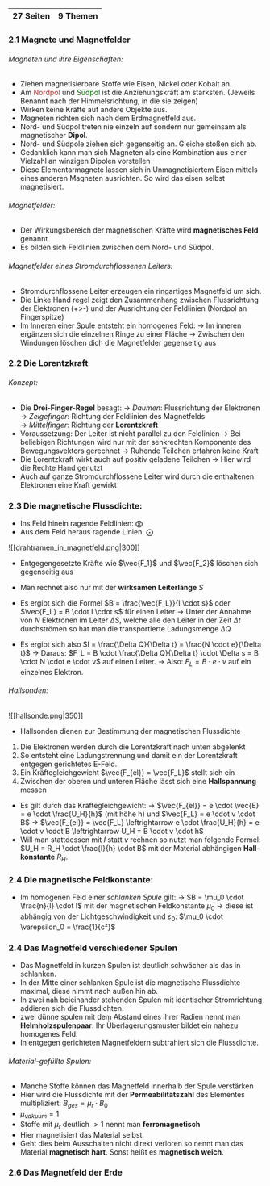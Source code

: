 | 27 Seiten | 9 Themen |
| --------- | -------- |
### 2.1 Magnete und Magnetfelder
###### Magneten und ihre Eigenschaften:
- Ziehen magnetisierbare Stoffe wie Eisen, Nickel oder Kobalt an.
- Am <font style="color:Brown">Nordpol</font> und <font style="color:DarkGreen">Südpol</font> ist die Anziehungskraft am stärksten. 
  (Jeweils Benannt nach der Himmelsrichtung, in die sie zeigen)
- Wirken keine Kräfte auf andere Objekte aus.
- Magneten richten sich nach dem Erdmagnetfeld aus.
- Nord- und Südpol treten nie einzeln auf sondern nur gemeinsam als magnetischer **Dipol**.
- Nord- und Südpole ziehen sich gegenseitig an. Gleiche stoßen sich ab.
- Gedanklich kann man sich Magneten als eine Kombination aus einer Vielzahl an winzigen Dipolen vorstellen
- Diese Elementarmagnete lassen sich in Unmagnetisiertem Eisen mittels eines anderen Magneten ausrichten. So wird das eisen selbst magnetisiert.

###### Magnetfelder:
- Der Wirkungsbereich der magnetischen Kräfte wird **magnetisches Feld** genannt
- Es bilden sich Feldlinien zwischen dem Nord- und Südpol.

###### Magnetfelder eines Stromdurchflossenen Leiters:
- Stromdurchflossene Leiter erzeugen ein ringartiges Magnetfeld um sich.
- Die Linke Hand regel zeigt den Zusammenhang zwischen Flussrichtung der Elektronen (+>-) und der Ausrichtung der Feldlinien (Nordpol an Fingerspitze)
- Im Inneren einer Spule entsteht ein homogenes Feld:
  -> Im inneren ergänzen sich die einzelnen Ringe zu einer Fläche
  -> Zwischen den Windungen löschen dich die Magnetfelder gegenseitig aus

### 2.2 Die Lorentzkraft
###### Konzept:
- Die **Drei-Finger-Regel** besagt:
  -> *Daumen*:         Flussrichtung der Elektronen 
  -> *Zeigefinger*:    Richtung der Feldlinien des Magnetfelds    
  -> *Mittelfinger*:   Richtung der **Lorentzkraft**
- Voraussetzung: Der Leiter ist nicht parallel zu den Feldlinien
  -> Bei beliebigen Richtungen wird nur mit der senkrechten Komponente des Bewegungsvektors gerechnet
  -> Ruhende Teilchen erfahren keine Kraft
- Die Lorentzkraft wirkt auch auf positiv geladene Teilchen
  -> Hier wird die Rechte Hand genutzt
- Auch auf ganze Stromdurchflossene Leiter wird durch die enthaltenen Elektronen eine Kraft gewirkt 

### 2.3 Die magnetische Flussdichte:
- Ins Feld hinein ragende Feldlinien: ⨂ 
- Aus dem Feld heraus ragende Linien: ⨀

![[drahtramen_in_magnetfeld.png|300]]
- Entgegengesetzte Kräfte wie $\vec{F_1}$ und $\vec{F_2}$ löschen sich gegenseitig aus
- Man rechnet also nur mit der **wirksamen Leiterlänge** $S$

- Es ergibt sich die Formel $B = \frac{\vec{F_L}}{I \cdot s}$ oder $\vec{F_L} = B \cdot I \cdot s$ für einen Leiter 
  -> Unter der Annahme von $N$ Elektronen im Leiter $\Delta S$, welche alle den Leiter in der Zeit $\Delta t$ durchströmen so hat man die transportierte Ladungsmenge $\Delta Q$
- Es ergibt sich also $I = \frac{\Delta Q}{\Delta t} = \frac{N \cdot e}{\Delta t}$ 
  -> Daraus: $F_L = B \cdot \frac{\Delta Q}{\Delta t} \cdot \Delta s = B \cdot N \cdot e \cdot v$ auf einen Leiter.
  -> Also: $F_L = B \cdot e \cdot v$ auf ein einzelnes Elektron.

###### Hallsonden:

![[hallsonde.png|350]]
- Hallsonden dienen zur Bestimmung der magnetischen Flussdichte
1. Die Elektronen werden durch die Lorentzkraft nach unten abgelenkt
2. So entsteht eine Ladungstrennung und damit ein der Lorentzkraft entgegen gerichtetes E-Feld.
3. Ein Kräftegleichgewicht $\vec{F_{el}} = \vec{F_L}$ stellt sich ein
4. Zwischen der oberen und unteren Fläche lässt sich eine **Hallspannung** messen
- Es gilt durch das Kräftegleichgewicht:
  -> $\vec{F_{el}} = e \cdot \vec{E} = e \cdot \frac{U_H}{h}$ (mit höhe h)  und $\vec{F_L} = e \cdot v \cdot B$ 
  -> $\vec{F_{el}} = \vec{F_L} \leftrightarrow e \cdot \frac{U_H}{h} = e \cdot v \cdot B \leftrightarrow U_H = B \cdot v \cdot h$  
- Will man stattdessen mit $I$ statt $v$ rechnen so nutzt man folgende Formel: $U_H = R_H \cdot \frac{I}{h} \cdot B$ mit der Material abhängigen **Hall-konstante** $R_H$.  

### 2.4 Die magnetische Feldkonstante:

- Im homogenen Feld einer *schlanken Spule* gilt:
  -> $B = \mu_0 \cdot \frac{n}{l} \cdot I$ mit der magnetischen Feldkonstante $\mu_0$ 
  -> diese ist abhängig von der Lichtgeschwindigkeit und $\varepsilon_0$: $\mu_0 \cdot \varepsilon_0 = \frac{1}{c²}$ 

### 2.4 Das Magnetfeld verschiedener Spulen
- Das Magnetfeld in kurzen Spulen ist deutlich schwächer als das in schlanken.
- In der Mitte einer schlanken Spule ist die magnetische Flussdichte maximal, diese nimmt nach außen hin ab.
- In zwei nah beieinander stehenden Spulen mit identischer Stromrichtung addieren sich die Flussdichten.
- zwei dünne spulen mit dem Abstand eines ihrer Radien nennt man **Helmholzspulenpaar**. Ihr Überlagerungsmuster bildet ein nahezu homogenes Feld.
- In entgegen gerichteten Magnetfeldern subtrahiert sich die Flussdichte.

###### Material-gefüllte Spulen:
- Manche Stoffe können das Magnetfeld innerhalb der Spule verstärken
- Hier wird die Flussdichte mit der **Permeabilitätszahl** des Elementes multipliziert: $B_{ges} = \mu_r \cdot B_0$ 
- $\mu_{vakuum} = 1$ 
- Stoffe mit $\mu_r$ deutlich $>1$ nennt man **ferromagnetisch**
- Hier magnetisiert das Material selbst.
- Geht dies beim Ausschalten nicht direkt verloren so nennt man das Material **magnetisch hart**. Sonst heißt es **magnetisch weich**.

### 2.6 Das Magnetfeld der Erde

